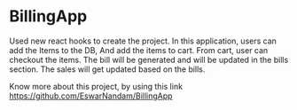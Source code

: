 # BillingApp
Used new react hooks to create the project.
In this application, users can add the Items to the DB, And add the items to cart.
From cart, user can checkout the items.
The bill will be generated and will be updated in the bills section.
The sales will get updated based on the bills.

Know more about this project, by using this link https://github.com/EswarNandam/BillingApp
